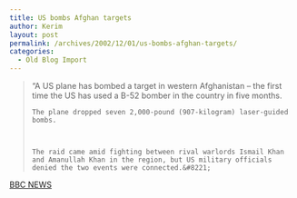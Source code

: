 ```yaml
---
title: US bombs Afghan targets
author: Kerim
layout: post
permalink: /archives/2002/12/01/us-bombs-afghan-targets/
categories:
  - Old Blog Import
---
```


>   &#8220;A US plane has bombed a target in western Afghanistan &#8211; the first time the US has used a B-52 bomber in the country in five months. 
>   
>   
>     The plane dropped seven 2,000-pound (907-kilogram) laser-guided bombs.
>   
>   
>   
>     The raid came amid fighting between rival warlords Ismail Khan and Amanullah Khan in the region, but US military officials denied the two events were connected.&#8221;
>   


<a href="http://news.bbc.co.uk/2/hi/south_asia/2532223.stm" onclick="_gaq.push(['_trackEvent', 'outbound-article', 'http://news.bbc.co.uk/2/hi/south_asia/2532223.stm', 'BBC NEWS']);" >BBC NEWS</a>

